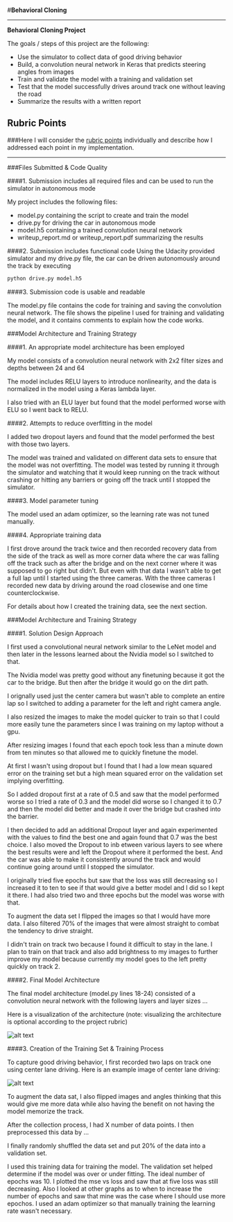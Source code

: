 #**Behavioral Cloning** 


---

**Behavioral Cloning Project**

The goals / steps of this project are the following:
* Use the simulator to collect data of good driving behavior
* Build, a convolution neural network in Keras that predicts steering angles from images
* Train and validate the model with a training and validation set
* Test that the model successfully drives around track one without leaving the road
* Summarize the results with a written report


[//]: # (Image References)

[image1]: ./examples/placeholder.png "Model Visualization"
[image2]: ./examples/placeholder.png "Grayscaling"
[image3]: ./examples/placeholder_small.png "Recovery Image"
[image4]: ./examples/placeholder_small.png "Recovery Image"
[image5]: ./examples/placeholder_small.png "Recovery Image"
[image6]: ./examples/placeholder_small.png "Normal Image"
[image7]: ./examples/placeholder_small.png "Flipped Image"

## Rubric Points
###Here I will consider the [rubric points](https://review.udacity.com/#!/rubrics/432/view) individually and describe how I addressed each point in my implementation.  

---
###Files Submitted & Code Quality

####1. Submission includes all required files and can be used to run the simulator in autonomous mode

My project includes the following files:
* model.py containing the script to create and train the model
* drive.py for driving the car in autonomous mode
* model.h5 containing a trained convolution neural network 
* writeup_report.md or writeup_report.pdf summarizing the results

####2. Submission includes functional code
Using the Udacity provided simulator and my drive.py file, the car can be driven autonomously around the track by executing 
```sh
python drive.py model.h5
```

####3. Submission code is usable and readable

The model.py file contains the code for training and saving the convolution neural network. The file shows the pipeline I used for training and validating the model, and it contains comments to explain how the code works.

###Model Architecture and Training Strategy

####1. An appropriate model architecture has been employed

My model consists of a convolution neural network with 2x2 filter sizes and depths between 24 and 64 

The model includes RELU layers to introduce nonlinearity, and the data is normalized in the model using a Keras lambda layer. 

I also tried with an ELU layer but found that the model performed worse with ELU so I went back to RELU.

####2. Attempts to reduce overfitting in the model

I added two dropout layers and found that the model performed the best with those two layers.

The model was trained and validated on different data sets to ensure that the model was not overfitting. The model was tested by running it through the simulator and watching that it would keep running on the track without crashing or hitting any barriers or going off the track until I stopped the simulator. 

####3. Model parameter tuning

The model used an adam optimizer, so the learning rate was not tuned manually.

####4. Appropriate training data


I first drove around the track twice and then recorded recovery data from the side of the track as well as
more corner data where the car was falling off the track such as after the bridge and on the next corner where
it was supposed to go right but didn't. But even with that data I wasn't able to get a full lap until I started
using the three cameras. With the three cameras I recorded  new data by driving around the road closewise and 
one time counterclockwise.

For details about how I created the training data, see the next section. 

###Model Architecture and Training Strategy

####1. Solution Design Approach

I first used a convolutional neural network similar to the LeNet model and then later in the lessons learned about the Nvidia model so I switched to that.

The Nvidia model was pretty good without any finetuning because it got the car to the bridge. But then after the bridge it would go on the dirt path.

I orignally used just the center camera but wasn't able to complete an entire lap so I switched to adding a parameter for the left and right camera angle. 

I also resized the images to make the model quicker to train so that I could more easily tune the parameters since I was training on my laptop without a gpu. 

After resizing images I found that each epoch took less than a minute down from ten minutes so that allowed me to quickly finetune the model.

At first I wasn't using dropout but I found that I had a low mean squared error on the training set but a high mean squared error on the validation set implying overfitting. 

So I added dropout first at a rate of 0.5 and saw that the model performed worse so I tried a rate of 0.3 and the model did worse so I changed it to 0.7 and then the model did better and made it over the bridge but crashed into the barrier. 

I then decided to add an additional Dropout layer  and again experimented with the values to find the best one and again found that 0.7 was the best choice. I also moved the Dropout to inb etween various layers to see where the best results were and left the Dropout where it performed the best. And the car was able to make it consistently around the track and would continue going around until I stopped the simulator. 

I originally tried five epochs but saw that the loss was still decreasing so I increased it to ten to see if that would give a better model and I did so I kept it there. I had also tried two 
and three epochs but the model was worse with that.

To augment the data set I flipped the images so that I would have more data. I also filtered 70% of the images that were almost straight to combat the tendency to drive straight.

I didn't train on track two because I found it difficult to stay in the lane. I plan to train on that track and also add brightness to my images to further improve my model because currently my model goes to the left pretty quickly on track 2. 

####2. Final Model Architecture

The final model architecture (model.py lines 18-24) consisted of a convolution neural network with the following layers and layer sizes ...

Here is a visualization of the architecture (note: visualizing the architecture is optional according to the project rubric)

![alt text][image1]

####3. Creation of the Training Set & Training Process

To capture good driving behavior, I first recorded two laps on track one using center lane driving. Here is an example image of center lane driving:

![alt text][image2]


To augment the data sat, I also flipped images and angles thinking that this would give me more data while also having the benefit on not having the model memorize the track.


After the collection process, I had X number of data points. I then preprocessed this data by ...


I finally randomly shuffled the data set and put 20% of the data into a validation set. 

I used this training data for training the model. The validation set helped determine if the model was over or under fitting. The ideal number of epochs was 10. I plotted the mse vs loss and saw that at five loss was still decreasing. Also I looked at other graphs as to when to increase the number of epochs and saw that mine was the case where I should use more epochos. I used an adam optimizer so that manually training the learning rate wasn't necessary.
